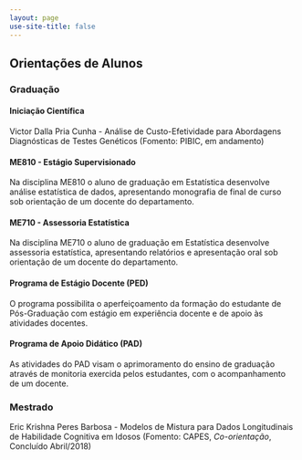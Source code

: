 ```yaml
---
layout: page
use-site-title: false
---
```


<link rel="stylesheet" href="https://use.fontawesome.com/releases/v5.2.0/css/all.css" integrity="sha384-hWVjflwFxL6sNzntih27bfxkr27PmbbK/iSvJ+a4+0owXq79v+lsFkW54bOGbiDQ" crossorigin="anonymous">

## <i class="fab fa-font-awesome"></i> Orientações de Alunos

### Graduação

#### Iniciação Científica

Victor Dalla Pria Cunha - Análise de Custo-Efetividade para Abordagens Diagnósticas de Testes Genéticos (Fomento: PIBIC, em andamento)


#### ME810 - Estágio Supervisionado
Na disciplina ME810 o aluno de graduação em Estatística desenvolve análise estatística de dados, apresentando monografia de final de curso sob orientação de um docente do departamento.


#### ME710 - Assessoria Estatística
Na disciplina ME710 o aluno de graduação em Estatística desenvolve assessoria estatística, apresentando relatórios e apresentação oral sob orientação de um docente do departamento.


#### Programa de Estágio Docente (PED)
O programa possibilita o aperfeiçoamento da formação do estudante de Pós-Graduação com estágio em experiência docente e de apoio às atividades docentes.


#### Programa de Apoio Didático (PAD)
As atividades do PAD visam o aprimoramento do ensino de graduação através de monitoria exercida pelos estudantes, com o acompanhamento de um docente.


### Mestrado
Eric Krishna Peres Barbosa - Modelos de Mistura para Dados Longitudinais de Habilidade Cognitiva em Idosos (Fomento: CAPES, *Co-orientação*, Concluído Abril/2018) 